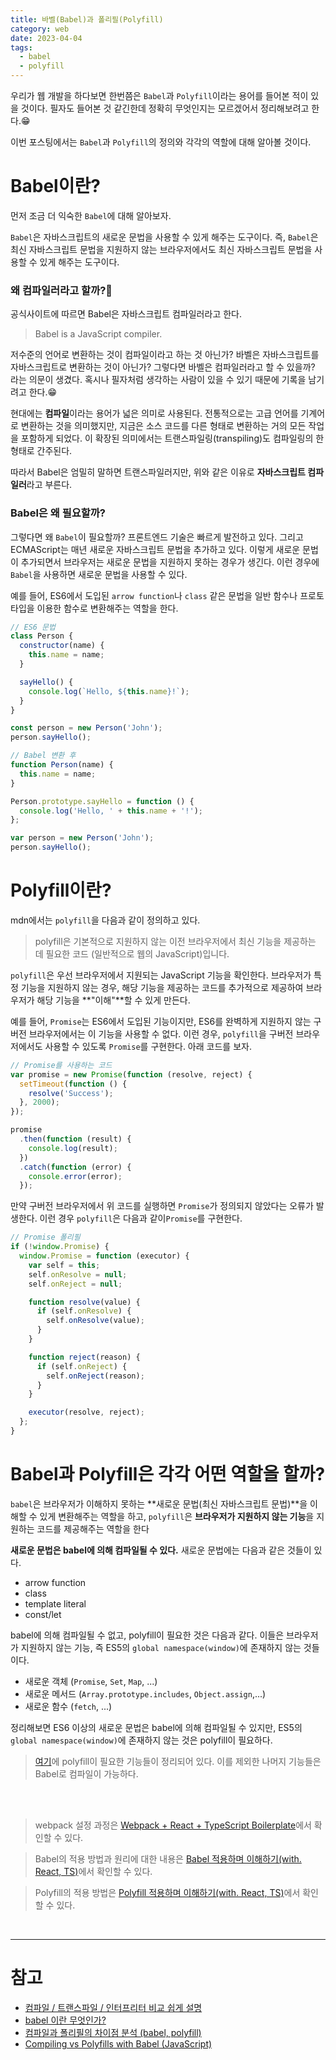 ```yaml
---
title: 바벨(Babel)과 폴리필(Polyfill)
category: web
date: 2023-04-04
tags:
  - babel
  - polyfill
---
```


우리가 웹 개발을 하다보면 한번쯤은 `Babel`과 `Polyfill`이라는 용어를 들어본 적이 있을 것이다. 필자도 들어본 것 같긴한데 정확히 무엇인지는 모르겠어서 정리해보려고 한다.😁

이번 포스팅에서는 `Babel`과 `Polyfill`의 정의와 각각의 역할에 대해 알아볼 것이다.

# Babel이란?

먼저 조금 더 익숙한 `Babel`에 대해 알아보자.

`Babel`은 자바스크립트의 새로운 문법을 사용할 수 있게 해주는 도구이다. 즉, `Babel`은 최신 자바스크립트 문법을 지원하지 않는 브라우저에서도 최신 자바스크립트 문법을 사용할 수 있게 해주는 도구이다.

### 왜 컴파일러라고 할까?🤔

공식사이트에 따르면 Babel은 자바스크립트 컴파일러라고 한다.

> Babel is a JavaScript compiler.

저수준의 언어로 변환하는 것이 컴파일이라고 하는 것 아닌가? 바벨은 자바스크립트를 자바스크립트로 변환하는 것이 아닌가? 그렇다면 바벨은 컴파일러라고 할 수 있을까? 라는 의문이 생겼다. 혹시나 필자처럼 생각하는 사람이 있을 수 있기 때문에 기록을 남기려고 한다.😁

현대에는 **컴파일**이라는 용어가 넓은 의미로 사용된다. 전통적으로는 고급 언어를 기계어로 변환하는 것을 의미했지만, 지금은 소스 코드를 다른 형태로 변환하는 거의 모든 작업을 포함하게 되었다. 이 확장된 의미에서는 트랜스파일링(transpiling)도 컴파일링의 한 형태로 간주된다.

따라서 Babel은 엄밀히 말하면 트랜스파일러지만, 위와 같은 이유로 **자바스크립트 컴파일러**라고 부른다.

### Babel은 왜 필요할까?

그렇다면 왜 `Babel`이 필요할까? 프론트엔드 기술은 빠르게 발전하고 있다. 그리고 ECMAScript는 매년 새로운 자바스크립트 문법을 추가하고 있다. 이렇게 새로운 문법이 추가되면서 브라우저는 새로운 문법을 지원하지 못하는 경우가 생긴다. 이런 경우에 `Babel`을 사용하면 새로운 문법을 사용할 수 있다.

예를 들어, ES6에서 도입된 `arrow function`나 `class` 같은 문법을 일반 함수나 프로토 타입을 이용한 함수로 변환해주는 역할을 한다.

```js
// ES6 문법
class Person {
  constructor(name) {
    this.name = name;
  }

  sayHello() {
    console.log(`Hello, ${this.name}!`);
  }
}

const person = new Person('John');
person.sayHello();
```

```js
// Babel 변환 후
function Person(name) {
  this.name = name;
}

Person.prototype.sayHello = function () {
  console.log('Hello, ' + this.name + '!');
};

var person = new Person('John');
person.sayHello();
```

# Polyfill이란?

mdn에서는 `polyfill`을 다음과 같이 정의하고 있다.

> polyfill은 기본적으로 지원하지 않는 이전 브라우저에서 최신 기능을 제공하는 데 필요한 코드 (일반적으로 웹의 JavaScript)입니다.

`polyfill`은 우선 브라우저에서 지원되는 JavaScript 기능을 확인한다. 브라우저가 특정 기능을 지원하지 않는 경우, 해당 기능을 제공하는 코드를 추가적으로 제공하여 브라우저가 해당 기능을 **"이해"**할 수 있게 만든다.

예를 들어, `Promise`는 ES6에서 도입된 기능이지만, ES6를 완벽하게 지원하지 않는 구버전 브라우저에서는 이 기능을 사용할 수 없다. 이런 경우, `polyfill`을 구버전 브라우저에서도 사용할 수 있도록 `Promise`를 구현한다. 아래 코드를 보자.

```js
// Promise를 사용하는 코드
var promise = new Promise(function (resolve, reject) {
  setTimeout(function () {
    resolve('Success');
  }, 2000);
});

promise
  .then(function (result) {
    console.log(result);
  })
  .catch(function (error) {
    console.error(error);
  });
```

만약 구버전 브라우저에서 위 코드를 실행하면 `Promise`가 정의되지 않았다는 오류가 발생한다. 이런 경우 `polyfill`은 다음과 같이`Promise`를 구현한다.

```js
// Promise 폴리필
if (!window.Promise) {
  window.Promise = function (executor) {
    var self = this;
    self.onResolve = null;
    self.onReject = null;

    function resolve(value) {
      if (self.onResolve) {
        self.onResolve(value);
      }
    }

    function reject(reason) {
      if (self.onReject) {
        self.onReject(reason);
      }
    }

    executor(resolve, reject);
  };
}
```

# Babel과 Polyfill은 각각 어떤 역할을 할까?

`babel`은 브라우저가 이해하지 못하는 **새로운 문법(최신 자바스크립트 문법)**을 이해할 수 있게 변환해주는 역할을 하고, `polyfill`은 **브라우저가 지원하지 않는 기능**을 지원하는 코드를 제공해주는 역할을 한다

**새로운 문법은 babel에 의해 컴파일될 수 있다.** 새로운 문법에는 다음과 같은 것들이 있다.

- arrow function
- class
- template literal
- const/let

babel에 의해 컴파일될 수 없고, polyfill이 필요한 것은 다음과 같다. 이들은 브라우저가 지원하지 않는 기능, 즉 ES5의 `global namespace(window)`에 존재하지 않는 것들이다.

- 새로운 객체 (`Promise`, `Set`, `Map`, ...)
- 새로운 메서드 (`Array.prototype.includes`, `Object.assign`,...)
- 새로운 함수 (`fetch`, ...)

정리해보면 ES6 이상의 새로운 문법은 babel에 의해 컴파일될 수 있지만, ES5의 `global namespace(window)`에 존재하지 않는 것은 polyfill이 필요하다.

> [여기](https://github.com/zloirock/core-js#features)에 polyfill이 필요한 기능들이 정리되어 있다. 이를 제외한 나머지 기능들은 Babel로 컴파일이 가능하다.

<br /><br />

> webpack 설정 과정은 [Webpack + React + TypeScript Boilerplate](https://chamdom.blog/webpack-react-setting/)에서 확인할 수 있다.

> Babel의 적용 방법과 원리에 대한 내용은 [Babel 적용하며 이해하기(with. React, TS)](https://chamdom.blog/webpack-babel-setting/)에서 확인할 수 있다.

> Polyfill의 적용 방법은 [Polyfill 적용하며 이해하기(with. React, TS)](https://chamdom.blog/webpack-polyfill-setting/)에서 확인할 수 있다.

<br />

---

# 참고

- [컴파일 / 트랜스파일 / 인터프리터 비교 쉽게 설명](https://inpa.tistory.com/entry/CS-%F0%9F%96%A5%EF%B8%8F-%EC%BB%B4%ED%8C%8C%EC%9D%BC-%ED%8A%B8%EB%9E%9C%EC%8A%A4%ED%8C%8C%EC%9D%BC-%EC%9D%B8%ED%84%B0%ED%94%84%EB%A6%AC%ED%84%B0-%EB%B9%84%EA%B5%90-%EC%89%BD%EA%B2%8C-%EC%84%A4%EB%AA%85)
- [babel 이란 무엇인가?](https://bravenamme.github.io/2020/02/12/what-is-babel/)
- [컴파일과 폴리필의 차이점 분석 (babel, polyfill)](https://happysisyphe.tistory.com/49)
- [Compiling vs Polyfills with Babel (JavaScript)](https://ui.dev/compiling-polyfills)
